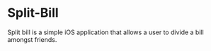 # Split-Bill
Split bill is a simple iOS application that allows a user to divide a bill amongst friends.

